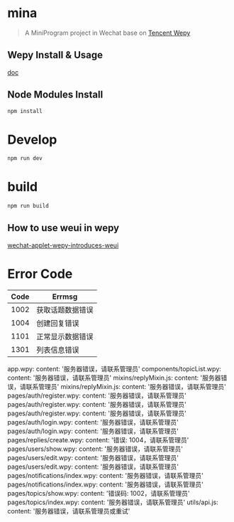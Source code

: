 # mina

> A MiniProgram project in Wechat base on [Tencent Wepy](https://github.com/Tencent/wepy)

## Wepy Install & Usage

[doc](https://tencent.github.io/wepy/document.html#/./doc.cli)

## Node Modules Install

``` bash
npm install
```

# Develop
``` bash
npm run dev
```

# build
``` bash
npm run build
```

## How to use weui in wepy

[wechat-applet-wepy-introduces-weui](https://laravelcode.cn/posts/63/wechat-applet-wepy-introduces-weui)


# Error Code

| Code |  Errmsg |
| ---- | ---     |
| 1002 |  获取话题数据错误 |
| 1004 |  创建回复错误    |
| 1101 |  正常显示数据错误    |
| 1301 |  列表信息错误    |


app.wpy:        content: '服务器错误，请联系管理员'
components/topicList.wpy:          content: '服务器错误，请联系管理员'
mixins/replyMixin.js:        content: '服务器错误，请联系管理员'
mixins/replyMixin.js:          content: '服务器错误，请联系管理员'
pages/auth/register.wpy:          content: '服务器错误，请联系管理员'
pages/auth/register.wpy:          content: '服务器错误，请联系管理员'
pages/auth/register.wpy:            content: '服务器错误，请联系管理员'
pages/auth/login.wpy:            content: '服务器错误，请联系管理员'
pages/auth/login.wpy:          content: '服务器错误，请联系管理员'
pages/replies/create.wpy:          content: '错误: 1004，请联系管理员'
pages/users/show.wpy:          content: '服务器错误，请联系管理员'
pages/users/edit.wpy:          content: '服务器错误，请联系管理员'
pages/users/edit.wpy:            content: '服务器错误，请联系管理员'
pages/notifications/index.wpy:          content: '服务器错误，请联系管理员'
pages/notifications/index.wpy:          content: '服务器错误，请联系管理员'
pages/topics/show.wpy:          content: '错误码: 1002，请联系管理员'
pages/topics/index.wpy:            content: '服务器错误，请联系管理员'
utils/api.js:      content: '服务器错误，请联系管理员或重试'
